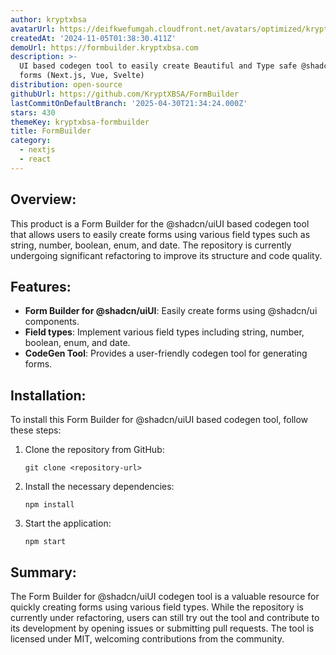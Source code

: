 ```yaml
---
author: kryptxbsa
avatarUrl: https://deifkwefumgah.cloudfront.net/avatars/optimized/kryptxbsa-formbuilder-avatar-128.webp
createdAt: '2024-11-05T01:38:30.411Z'
demoUrl: https://formbuilder.kryptxbsa.com
description: >-
  UI based codegen tool to easily create Beautiful and Type safe @shadcn/ui
  forms (Next.js, Vue, Svelte)
distribution: open-source
githubUrl: https://github.com/KryptXBSA/FormBuilder
lastCommitOnDefaultBranch: '2025-04-30T21:34:24.000Z'
stars: 430
themeKey: kryptxbsa-formbuilder
title: FormBuilder
category:
  - nextjs
  - react
---
```

## Overview: 
This product is a Form Builder for the @shadcn/uiUI based codegen tool that allows users to easily create forms using various field types such as string, number, boolean, enum, and date. The repository is currently undergoing significant refactoring to improve its structure and code quality.

## Features: 
- **Form Builder for @shadcn/uiUI**: Easily create forms using @shadcn/ui components.
- **Field types**: Implement various field types including string, number, boolean, enum, and date.
- **CodeGen Tool**: Provides a user-friendly codegen tool for generating forms.

## Installation: 
To install this Form Builder for @shadcn/uiUI based codegen tool, follow these steps:

1. Clone the repository from GitHub:
   ```
   git clone <repository-url>
   ```

2. Install the necessary dependencies:
   ```
   npm install
   ```

3. Start the application:
   ```
   npm start
   ```

## Summary: 
The Form Builder for @shadcn/uiUI codegen tool is a valuable resource for quickly creating forms using various field types. While the repository is currently under refactoring, users can still try out the tool and contribute to its development by opening issues or submitting pull requests. The tool is licensed under MIT, welcoming contributions from the community.